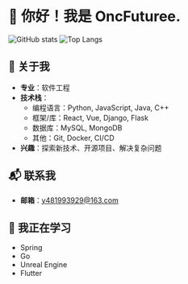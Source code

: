 # 👋 你好！我是 OncFuturee.
![GitHub stats](https://github-readme-stats.vercel.app/api?username=OncFuturee&show_icons=true&theme=radical)
![Top Langs](https://github-readme-stats.vercel.app/api/top-langs/?username=OncFuturee&layout=compact&theme=radical)

## 🌟 关于我
- **专业**：软件工程
- **技术栈**：
  - 编程语言：Python, JavaScript, Java, C++
  - 框架/库：React, Vue, Django, Flask
  - 数据库：MySQL, MongoDB
  - 其他：Git, Docker, CI/CD
- **兴趣**：探索新技术、开源项目、解决复杂问题

## 📬 联系我
- **邮箱**：y481993929@163.com

## 🌱 我正在学习
- Spring
- Go
- Unreal Engine
- Flutter
